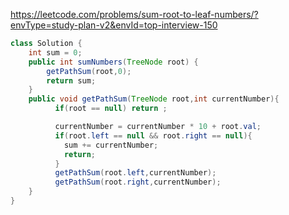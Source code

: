 
https://leetcode.com/problems/sum-root-to-leaf-numbers/?envType=study-plan-v2&envId=top-interview-150
```java
class Solution {
    int sum = 0;
    public int sumNumbers(TreeNode root) {
        getPathSum(root,0);
        return sum;
    }
    public void getPathSum(TreeNode root,int currentNumber){
          if(root == null) return ;

          currentNumber = currentNumber * 10 + root.val;
          if(root.left == null && root.right == null){
            sum += currentNumber;
            return;
          }
          getPathSum(root.left,currentNumber);
          getPathSum(root.right,currentNumber);
    }
}
